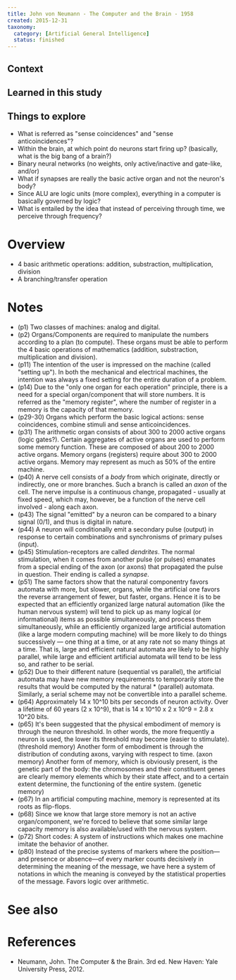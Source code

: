 ```yaml
---
title: John von Neumann - The Computer and the Brain - 1958
created: 2015-12-31
taxonomy:
  category: [Artificial General Intelligence]
  status: finished
---
```


## Context

## Learned in this study

## Things to explore
* What is referred as "sense coincidences" and "sense anticoincidences"?
* Within the brain, at which point do neurons start firing up? (basically, what is the big bang of a brain?)
* Binary neural networks (no weights, only active/inactive and gate-like, and/or)
* What if synapses are really the basic active organ and not the neuron's body?
* Since ALU are logic units (more complex), everything in a computer is basically governed by logic?
* What is entailed by the idea that instead of perceiving through time, we perceive through frequency?

# Overview
* 4 basic arithmetic operations: addition, substraction, multiplication, division
* A branching/transfer operation

# Notes
* (p1) Two classes of machines: analog and digital.
* (p2) Organs/Components are required to manipulate the numbers according to a plan (to compute).
These organs must be able to perform the 4 basic operations of mathematics (addition, substraction, multiplication and division).
* (p11) The intention of the user is impressed on the machine (called "setting up"). In both the mechanical and electrical machines, the intention was always a fixed setting for the entire duration of a problem.
* (p14) Due to the "only one organ for each operation" principle, there is a need for a special organ/component that will store numbers. It is referred as the "memory register", where the number of register in a memory is the capacity of that memory.
* (p29-30) Organs which perform the basic logical actions: sense coincidences, combine stimuli and sense anticoincidences.
* (p31) The arithmetic organ consists of about 300 to 2000 active organs (logic gates?).
Certain aggregates of active organs are used to perform some memory function. These are composed of about 200 to 2000 active organs.
Memory organs (registers) require about 300 to 2000 active organs.
Memory may represent as much as 50% of the entire machine.
* (p40) A nerve cell consists of a *body* from which originate, directly or indirectly, one or more branches. Such a branch is called an *axon* of the cell.
The nerve impulse is a continuous change, propagated - usually at fixed speed, which may, however, be a function of the nerve cell involved - along each axon.
* (p43) The signal "emitted" by a neuron can be compared to a binary signal (0/1), and thus is digital in nature.
* (p44) A neuron will conditionally emit a secondary pulse (output) in response to certain combinations and synchronisms of primary pulses (input).
* (p45) Stimulation-receptors are called *dendrites*. The normal stimulation, when it comes from another pulse (or pulses) emanates from a special ending of the axon (or axons) that propagated the pulse in question. Their ending is called a *synapse*.
* (p51) The same factors show that the natural componentry favors automata with more, but slower, organs, while the artificial one favors the reverse arrangement of fewer, but faster, organs. Hence it is to be expected that an efficiently organized large natural automation (like the human nervous system) will tend to pick up as many logical (or informational) items as possible simultaneously, and process them simultaneously, while an efficiently organized large artificial automation (like a large modern computing machine) will be more likely to do things successively — one thing at a time, or at any rate not so many things at a time. That is, large and efficient natural automata are likely to be highly parallel, while large and efficient artificial automata will tend to be less so, and rather to be serial.
* (p52) Due to their different nature (sequential vs parallel), the artificial automata may have new memory requirements to temporarily store the results that would be computed by the natural * (parallel) automata. Similarly, a serial scheme may not be convertible into a parallel scheme.
* (p64) Approximately 14 x 10^10 bits per seconds of neuron activity. Over a lifetime of 60 years (2 x 10^9), that is 14 x 10^10 x 2 x 10^9 = 2.8 x 10^20 bits.
* (p65) It's been suggested that the physical embodiment of memory is through the neuron threshold. In other words, the more frequently a neuron is used, the lower its threshold may become (easier to stimulate). (threshold memory)
Another form of embodiment is through the distribution of conduting axons, varying with respect to time. (axon memory)
Another form of memory, which is obviously present, is the genetic part of the body: the chromosomes and their constituent genes are clearly memory elements which by their state affect, and to a certain extent determine, the functioning of the entire system. (genetic memory)
* (p67) In an artificial computing machine, memory is represented at its roots as flip-flops.
* (p68) Since we know that large store memory is not an active organ/component, we're forced to believe that some similar large capacity memory is also available/used with the nervous system.
* (p72) Short codes: A system of instructions which makes one machine imitate the behavior of another.
* (p80) Instead of the precise systems of markers where the position—and presence or absence—of every marker counts decisively in determining the meaning of the message, we have here a system of notations in which the meaning is conveyed by the statistical properties of the message.
Favors logic over arithmetic.

# See also

# References
* Neumann, John. The Computer & the Brain. 3rd ed. New Haven: Yale University Press, 2012.
